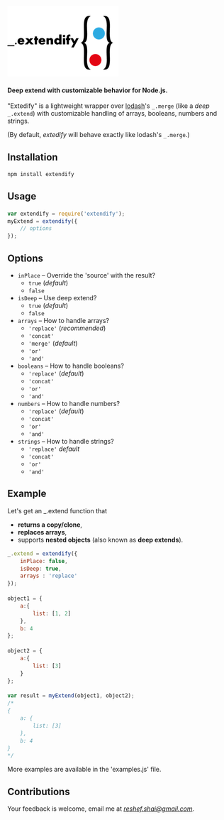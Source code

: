 ![Logo](/resources/img/logo.png)

#### Deep extend with customizable behavior for Node.js.

"Extedify" is a lightweight wrapper over [lodash](http://lodash.com)'s `_.merge` (like a *deep* `_.extend`) with customizable handling of arrays, booleans, numbers and strings.

(By default, *extedify* will behave exactly like lodash's `_.merge`.)

## Installation

```javascript
npm install extendify
```

## Usage
```javascript
var extendify = require('extendify');
myExtend = extendify({
    // options
});
```


## Options

- `inPlace` – Override the 'source' with the result?
    - `true` (*default*)
    - `false`
- `isDeep` – Use deep extend?
    - `true` (*default*)
    - `false`
- `arrays` – How to handle arrays?
    - `'replace'` (*recommended*)
    - `'concat'`
    - `'merge'` (*default*)
    - `'or'`
    - `'and'`
- `booleans` – How to handle booleans?
    - `'replace'` (*default*)
    - `'concat'`
    - `'or'`
    - `'and'`
- `numbers` – How to handle numbers?
    - `'replace'` (*default*)
    - `'concat'`
    - `'or'`
    - `'and'`
- `strings` – How to handle strings?
    - `'replace'` *default*
    - `'concat'`
    - `'or'`
    - `'and'`

## Example
Let's get an _.extend function that
- **returns a copy/clone**,
- **replaces arrays**,
- supports **nested objects** (also known as **deep extends**).

```javascript
_.extend = extendify({
    inPlace: false,
    isDeep: true,
    arrays : 'replace'
});

object1 = {
    a:{
        list: [1, 2]
    },
    b: 4
};

object2 = {
    a:{
        list: [3]
    }
};

var result = myExtend(object1, object2);
/*
{
    a: {
        list: [3]
    },
    b: 4
}
*/
```

More examples are available in the 'examples.js' file.


## Contributions

Your feedback is welcome, email me at [_reshef.shai@gmail.com_](mailto:reshef.shai@gmail.com).
